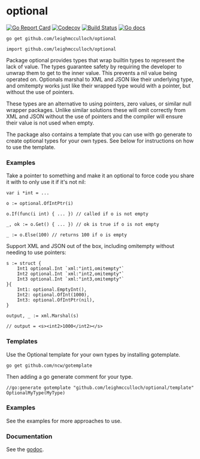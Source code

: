 # optional

[![Go Report Card](https://goreportcard.com/badge/github.com/leighmcculloch/optional)](https://goreportcard.com/report/github.com/leighmcculloch/optional)
[![Codecov](https://img.shields.io/codecov/c/github/leighmcculloch/optional.svg)](https://codecov.io/gh/leighmcculloch/optional)
[![Build Status](https://img.shields.io/travis/leighmcculloch/optional.svg)](https://travis-ci.org/leighmcculloch/optional)
[![Go docs](https://img.shields.io/badge/godoc-reference-blue.svg)](https://godoc.org/github.com/leighmcculloch/optional)

```
go get github.com/leighmcculloch/optional
```

```
import github.com/leighmcculloch/optional
```

Package optional provides types that wrap builtin types to represent the lack of
value. The types guarantee safety by requiring the developer to unwrap them to
get to the inner value. This prevents a nil value being operated on. Optionals
marshal to XML and JSON like their underlying type, and omitempty works just
like their wrapped type would with a pointer, but without the use of pointers.

These types are an alternative to using pointers, zero values, or similar null
wrapper packages. Unlike similar solutions these will omit correctly from XML
and JSON without the use of pointers and the compiler will ensure their value is
not used when empty.

The package also contains a template that you can use with go generate to create
optional types for your own types. See below for instructions on how to use the
template.


### Examples

Take a pointer to something and make it an optional to force code you share it
with to only use it if it's not nil:

    var i *int = ...

    o := optional.OfIntPtr(i)

    o.If(func(i int) { ... }) // called if o is not empty

    _, ok := o.Get() { ... }) // ok is true if o is not empty

    _ := o.Else(100) // returns 100 if o is empty

Support XML and JSON out of the box, including omitempty without needing to use
pointers:

    s := struct {
    	Int1 optional.Int `xml:"int1,omitempty"`
    	Int2 optional.Int `xml:"int2,omitempty"`
    	Int3 optional.Int `xml:"int3,omitempty"`
    }{
    	Int1: optional.EmptyInt(),
    	Int2: optional.OfInt(1000),
    	Int3: optional.OfIntPtr(nil),
    }

    output, _ := xml.Marshal(s)

    // output = <s><int2>1000</int2></s>


### Templates

Use the Optional template for your own types by installing gotemplate.

    go get github.com/ncw/gotemplate

Then adding a go generate comment for your type.

    //go:generate gotemplate "github.com/leighmcculloch/optional/template" OptionalMyType(MyType)


### Examples

See the examples for more approaches to use.

### Documentation

See the [godoc](https://godoc.org/github.com/leighmcculloch/optional).
